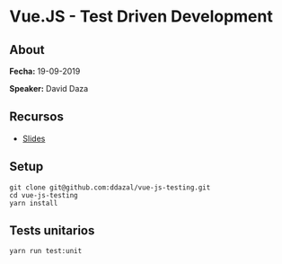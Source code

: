 # Vue.JS - Test Driven Development

## About

**Fecha:** 19-09-2019

**Speaker:** David Daza

## Recursos

- [Slides](https://slides.com/ddazal/vue-js-testing)

## Setup

```
git clone git@github.com:ddazal/vue-js-testing.git
cd vue-js-testing
yarn install
```

## Tests unitarios
```
yarn run test:unit
```